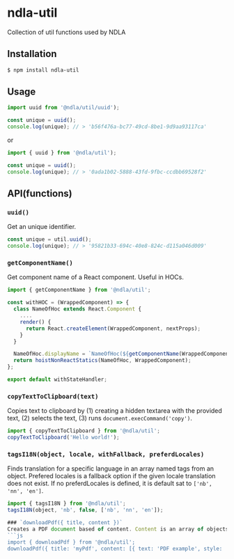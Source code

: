# ndla-util

Collection of util functions used by NDLA

## Installation

```sh
$ npm install ndla-util
```

## Usage

```js
import uuid from '@ndla/util/uuid');

const unique = uuid();
console.log(unique); // > 'b56f476a-bc77-49cd-8be1-9d9aa93117ca'
```

or

```js
import { uuid } from '@ndla/util');

const unique = uuid();
console.log(unique); // > '0ada1b02-5888-43fd-9fbc-ccdbb69528f2'
```

## API(functions)

### `uuid()`

Get an unique identifier.

```js
const unique = util.uuid();
console.log(unique); // > '95821b33-694c-40e8-824c-d115a046d009'
```

### `getComponentName()`

Get component name of a React component. Useful in HOCs.

```js
import { getComponentName } from '@ndla/util';

const withHOC = (WrappedComponent) => {
  class NameOfHoc extends React.Component {
    ....
    render() {
      return React.createElement(WrappedComponent, nextProps);
    }
  }

  NameOfHoc.displayName = `NameOfHoc(${getComponentName(WrappedComponent)})`;
  return hoistNonReactStatics(NameOfHoc, WrappedComponent);
};

export default withStateHandler;
```

### `copyTextToClipboard(text)`

Copies text to clipboard by (1) creating a hidden textarea with the provided text, (2) selects the text, (3) runs `document.execCommand('copy')`.

```js
import { copyTextToClipboard } from '@ndla/util';
copyTextToClipboard('Hello world!');
```

### `tagsI18N(object, locale, withFallback, preferdLocales)`

Finds translation for a specific language in an array named tags from an object. Prefered locales is a fallback option if the given locale translation does not exist.
If no preferdLocales is defined, it is default sat to `['nb', 'nn', 'en']`.

````js
import { tagsI18N } from '@ndla/util';
tagsI18N(object, 'nb', false, ['nb', 'nn', 'en']);

### `downloadPdf({ title, content })`
Creates a PDF document based of content. Content is an array of objects with keys 'content' and 'style'. Content is pure text, style must be one of 'heading', 'ingress' or 'paragraph'.
```js
import { downloadPdf } from '@ndla/util';
downloadPdf({ title: 'myPdf', content: [{ text: 'PDF example', style: 'header'}, { text: 'Ingress text', style: 'ingress'}, { text: 'paragraph text #1', style: 'paragraph'}, { text: 'paragraph text #2', style: 'paragraph'}]);
````
